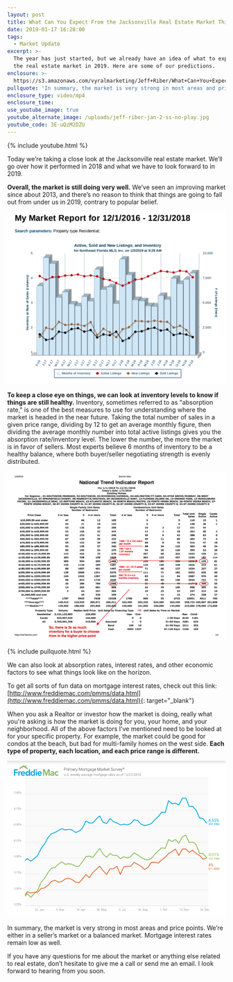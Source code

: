 ```yaml
---
layout: post
title: What Can You Expect From the Jacksonville Real Estate Market This Year?
date: 2019-01-17 16:28:00
tags:
  - Market Update
excerpt: >-
  The year has just started, but we already have an idea of what to expect from
  the real estate market in 2019. Here are some of our predictions.
enclosure: >-
  https://s3.amazonaws.com/vyralmarketing/Jeff+Riber/What+Can+You+Expect+From+the+Jacksonville+Real+Estate+Market+This+Year_.mp4
pullquote: 'In summary, the market is very strong in most areas and price points.'
enclosure_type: video/mp4
enclosure_time:
use_youtube_image: true
youtube_alternate_image: /uploads/jeff-riber-jan-2-ss-no-play.jpg
youtube_code: 3E-uQzM2DZU
---
```


{% include youtube.html %}

Today we’re taking a close look at the Jacksonville real estate market. We’ll go over how it performed in 2018 and what we have to look forward to in 2019.

**Overall, the market is still doing very well.** We’ve seen an improving market since about 2013, and there’s no reason to think that things are going to fall out from under us in 2019, contrary to popular belief.&nbsp;

![](/uploads/screen-shot-2019-01-21-at-11-49-49-am.png)

**To keep a close eye on things, we can look at inventory levels to know if things are still healthy.** Inventory, sometimes referred to as "absorption rate," is one of the best measures to use for understanding where the market is headed in the near future. Taking the total number of sales in a given price range, dividing by 12 to get an average monthly figure, then dividing the average monthly number into total active listings gives you the absorption rate/inventory level. The lower the number, the more the market is in favor of sellers. Most experts believe 6 months of inventory to be a healthy balance, where both buyer/seller negotiating strength is evenly distributed.

![](/uploads/price-range-report---vyral-video-2.jpg)

{% include pullquote.html %}

We can also look at absorption rates, interest rates, and other economic factors to see what things look like on the horizon.&nbsp;

To get all sorts of fun data on mortgage interest rates, check out this link: [http://www.freddiemac.com/pmms/data.html](http://www.freddiemac.com/pmms/data.html){: target="_blank"}

When you ask a Realtor or investor how the market is doing, really what you're asking is how the market is doing for you, your home, and your neighborhood. All of the above factors I’ve mentioned need to be looked at for your specific property. For example, the market could be good for condos at the beach, but bad for multi-family homes on the west side. **Each type of property, each location, and each price range is different.**

![](/uploads/screen-shot-2019-01-21-at-11-49-36-am.png)

In summary, the market is very strong in most areas and price points. We’re either in a seller’s market or a balanced market. Mortgage interest rates remain low as well.

If you have any questions for me about the market or anything else related to real estate, don’t hesitate to give me a call or send me an email. I look forward to hearing from you soon.